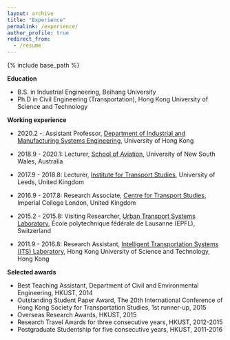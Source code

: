 ```yaml
---
layout: archive
title: "Experience"
permalink: /experience/
author_profile: true
redirect_from:
  - /resume
---
```


{% include base_path %}

**Education**

* B.S. in Industrial Engineering, Beihang University
* Ph.D in Civil Engineering (Transportation), Hong Kong University of Science and Technology

**Working experience**

* 2020.2 -: Assistant Professor, [Department of Industrial and Manufacturing Systems Engineering](https://www.imse.hku.hk/), University of Hong Kong

* 2018.9 - 2020.1: Lecturer, [School of Aviation](https://research.unsw.edu.au/people/dr-fangni-zhang), University of New South Wales, Australia

* 2017.9 - 2018.8: Lecturer, [Institute for Transport Studies](https://environment.leeds.ac.uk/transport), University of Leeds, United Kingdom

* 2016.9 - 2017.8: Research Associate, [Centre for Transport Studies](https://www.imperial.ac.uk/transport-studies), Imperial College London, United Kingdom

* 2015.2 - 2015.8: Visiting Researcher, [Urban Transport Systems Laboratory](https://www.epfl.ch/labs/luts/), École polytechnique fédérale de Lausanne (EPFL), Switzerland

* 2011.9 - 2016.8: Research Assistant, [Intelligent Transportation Systems (ITS) Laboratory](https://sites.google.com/view/hkustits/home), Hong Kong University of Science and Technology, Hong Kong

**Selected awards**

* Best Teaching Assistant, Department of Civil and Environmental Engineering, HKUST, 2014
* Outstanding Student Paper Award, The 20th International Conference of Hong Kong Society for Transportation Studies, 1st runner-up, 2015
* Overseas Research Awards, HKUST, 2015
* Research Travel Awards for three consecutive years, HKUST, 2012-2015
* Postgraduate Studentship for five consecutive years, HKUST, 2011-2016
